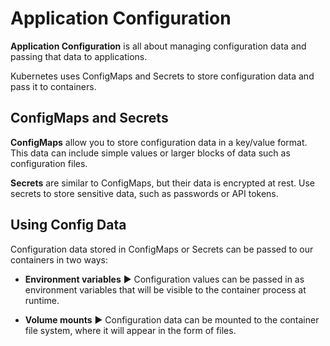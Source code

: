 # Application Configuration

**Application Configuration** is all about managing configuration data and passing that data to applications.

Kubernetes uses ConfigMaps and Secrets to store configuration data and pass it to containers.

## ConfigMaps and Secrets

**ConfigMaps** allow you to store configuration data in a key/value format. This data can include simple values or larger blocks of data such as configuration files.

**Secrets** are similar to ConfigMaps, but their data is encrypted at rest. Use secrets to store sensitive data, such as passwords or API tokens.

## Using Config Data

Configuration data stored in ConfigMaps or Secrets can be passed to our containers in two ways:

* **Environment variables** ▶︎ Configuration values can be passed in as environment variables that will be visible to the container process at runtime.

* **Volume mounts** ▶︎ Configuration data can be mounted to the container file system, where it will appear in the form of files.
